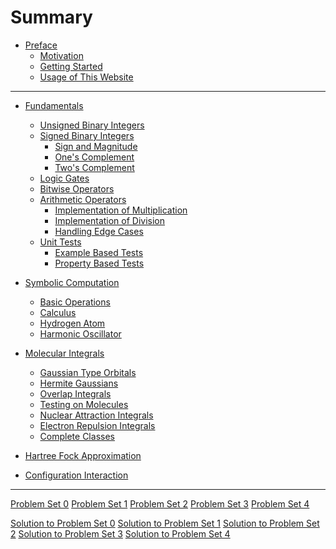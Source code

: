 # Summary

- [Preface](00-preface.md)
    - [Motivation](00-preface/01-motivation.md)
    - [Getting Started](00-preface/02-getting_started.md)
    - [Usage of This Website](00-preface/03-mdbook_usage.md)

---

- [Fundamentals](01-fundamentals.md)
    - [Unsigned Binary Integers](01-fundamentals/01-unsigned_binary_integers.md)
    - [Signed Binary Integers](01-fundamentals/02-signed_binary_integers.md)
        - [Sign and Magnitude](01-fundamentals/02-signed_binary_integers/01-sign_and_magnitude.md)
        - [One's Complement](01-fundamentals/02-signed_binary_integers/02-ones_complement.md)
        - [Two's Complement](01-fundamentals/02-signed_binary_integers/03-twos_complement.md)
    - [Logic Gates](01-fundamentals/03-logic_gates.md)
    - [Bitwise Operators](01-fundamentals/04-bitwise_operators.md)
    - [Arithmetic Operators](01-fundamentals/05-arithmetic_operators.md)
        - [Implementation of Multiplication](01-fundamentals/05-arithmetic_operators/01-impl_multiplication.md)
        - [Implementation of Division](01-fundamentals/05-arithmetic_operators/02-impl_division.md)
        - [Handling Edge Cases](01-fundamentals/05-arithmetic_operators/03-edge_cases.md)
    - [Unit Tests](01-fundamentals/06-unit_tests.md)
        - [Example Based Tests](01-fundamentals/06-unit_tests/01-example_based_tests.md)
        - [Property Based Tests](01-fundamentals/06-unit_tests/02-property_based_tests.md)

- [Symbolic Computation](02-symbolic_computation.md)
    - [Basic Operations](02-symbolic_computation/01-basic_operations.md)
    - [Calculus](02-symbolic_computation/02-calculus.md)
    - [Hydrogen Atom](02-symbolic_computation/03-hydrogen_atom.md)
    - [Harmonic Oscillator](02-symbolic_computation/04-harmonic_oscillator.md)


- [Molecular Integrals](03-molecular_integrals.md)
    - [Gaussian Type Orbitals](03-molecular_integrals/01-gaussian_orbitals.md)
    - [Hermite Gaussians](03-molecular_integrals/02-hermite_gaussians.md)
    - [Overlap Integrals](03-molecular_integrals/03-overlap_integrals.md)
    - [Testing on Molecules](03-molecular_integrals/04-testing_on_molecules.md)
    - [Nuclear Attraction Integrals](03-molecular_integrals/05-nuclear_attraction_integrals.md)
    - [Electron Repulsion Integrals](03-molecular_integrals/06-electron_repulsion_integrals.md)
    - [Complete Classes]()

- [Hartree Fock Approximation]()
- [Configuration Interaction]()

---

[Problem Set 0](psets/pset_00.md)
[Problem Set 1]()
[Problem Set 2]()
[Problem Set 3]()
[Problem Set 4]()

[Solution to Problem Set 0]()
[Solution to Problem Set 1]()
[Solution to Problem Set 2]()
[Solution to Problem Set 3]()
[Solution to Problem Set 4]()

